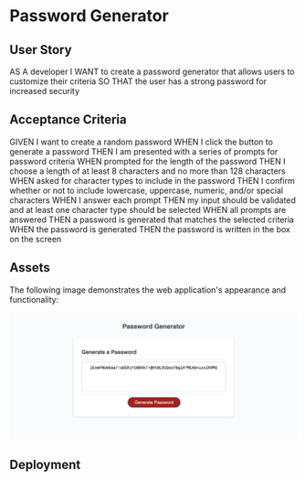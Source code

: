 # Password Generator

## User Story

AS A developer
I WANT to create a password generator that allows users to customize their criteria
SO THAT the user has a strong password for increased security

## Acceptance Criteria

GIVEN I want to create a random password
WHEN I click the button to generate a password
THEN I am presented with a series of prompts for password criteria
WHEN prompted for the length of the password
THEN I choose a length of at least 8 characters and no more than 128 characters
WHEN asked for character types to include in the password
THEN I confirm whether or not to include lowercase, uppercase, numeric, and/or special characters
WHEN I answer each prompt
THEN my input should be validated and at least one character type should be selected
WHEN all prompts are answered
THEN a password is generated that matches the selected criteria
WHEN the password is generated
THEN the password is written in the box on the screen

## Assets

The following image demonstrates the web application's appearance and functionality:

![The password generator application has a red generate password button, and box that will display the users secure password once they answer the prompts.](assets/image-1.png)

## Deployment